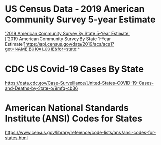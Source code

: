 # US Census Data - 2019 American Community Survey 5-year Estimate 
['2019 American Community Survey By State 5-Year Estimate'](https://api.census.gov/data/2019/acs/acs5?get=NAME,B01001_001E&for=state:*)  
['2019 American Community Survey By State 1-Year Estimate']https://api.census.gov/data/2019/acs/acs1?get=NAME,B01001_001E&for=state:*

# CDC US Covid-19 Cases By State
https://data.cdc.gov/Case-Surveillance/United-States-COVID-19-Cases-and-Deaths-by-State-o/9mfq-cb36

# American National Standards Institute (ANSI) Codes for States
https://www.census.gov/library/reference/code-lists/ansi/ansi-codes-for-states.html
